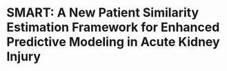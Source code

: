 # SMART: A New Patient Similarity Estimation Framework for Enhanced Predictive Modeling in Acute Kidney Injury
